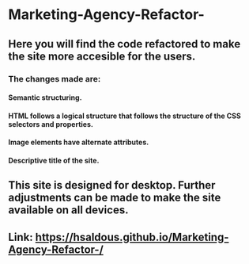 # Marketing-Agency-Refactor-

## Here you will find the code refactored to make the site more accesible for the users.
### The changes made are:
#### Semantic structuring.
#### HTML follows a logical structure that follows the structure of the CSS selectors and properties.
#### Image elements have alternate attributes.
#### Descriptive title of the site.


## This site is designed for desktop. Further adjustments can be made to make the site available on all devices.

## Link: https://hsaldous.github.io/Marketing-Agency-Refactor-/

